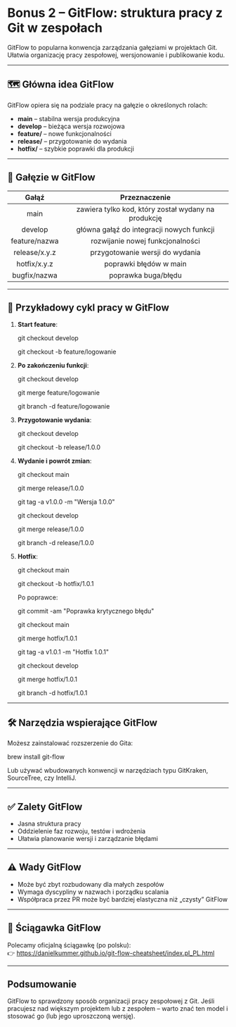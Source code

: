 ﻿# **Bonus 2 – GitFlow: struktura pracy z Git w zespołach**
GitFlow to popularna konwencja zarządzania gałęziami w projektach Git. Ułatwia organizację pracy zespołowej, wersjonowanie i publikowanie kodu.

-----
## **🗺️ Główna idea GitFlow**
GitFlow opiera się na podziale pracy na gałęzie o określonych rolach:

- **main** – stabilna wersja produkcyjna
- **develop** – bieżąca wersja rozwojowa
- **feature/** – nowe funkcjonalności
- **release/** – przygotowanie do wydania
- **hotfix/** – szybkie poprawki dla produkcji
-----
## **🌱 Gałęzie w GitFlow**

|**Gałąź**|**Przeznaczenie**|
| :-: | :-: |
|main|zawiera tylko kod, który został wydany na produkcję|
|develop|główna gałąź do integracji nowych funkcji|
|feature/nazwa|rozwijanie nowej funkcjonalności|
|release/x.y.z|przygotowanie wersji do wydania|
|hotfix/x.y.z|poprawki błędów w main|
|bugfix/nazwa|poprawka buga/błędu|

-----
## **🔁 Przykładowy cykl pracy w GitFlow**
1. **Start feature**:

   git checkout develop

   git checkout -b feature/logowanie

1. **Po zakończeniu funkcji**:

   git checkout develop

   git merge feature/logowanie

   git branch -d feature/logowanie

1. **Przygotowanie wydania**:

   git checkout develop

   git checkout -b release/1.0.0

1. **Wydanie i powrót zmian**:

   git checkout main

   git merge release/1.0.0

   git tag -a v1.0.0 -m "Wersja 1.0.0"

   git checkout develop

   git merge release/1.0.0

   git branch -d release/1.0.0

1. **Hotfix**:

   git checkout main

   git checkout -b hotfix/1.0.1

   Po poprawce:

   git commit -am "Poprawka krytycznego błędu"

   git checkout main

   git merge hotfix/1.0.1

   git tag -a v1.0.1 -m "Hotfix 1.0.1"

   git checkout develop

   git merge hotfix/1.0.1

   git branch -d hotfix/1.0.1

-----
## **🛠️ Narzędzia wspierające GitFlow**
Możesz zainstalować rozszerzenie do Gita:

brew install git-flow

Lub używać wbudowanych konwencji w narzędziach typu GitKraken, SourceTree, czy IntelliJ.

-----
## **✅ Zalety GitFlow**
- Jasna struktura pracy
- Oddzielenie faz rozwoju, testów i wdrożenia
- Ułatwia planowanie wersji i zarządzanie błędami
-----
## **⚠️ Wady GitFlow**
- Może być zbyt rozbudowany dla małych zespołów
- Wymaga dyscypliny w nazwach i porządku scalania
- Współpraca przez PR może być bardziej elastyczna niż „czysty” GitFlow
-----
## **📘 Ściągawka GitFlow**
Polecamy oficjalną ściągawkę (po polsku):\
👉 <https://danielkummer.github.io/git-flow-cheatsheet/index.pl_PL.html>

-----
## **Podsumowanie**
GitFlow to sprawdzony sposób organizacji pracy zespołowej z Git. Jeśli pracujesz nad większym projektem lub z zespołem – warto znać ten model i stosować go (lub jego uproszczoną wersję).
